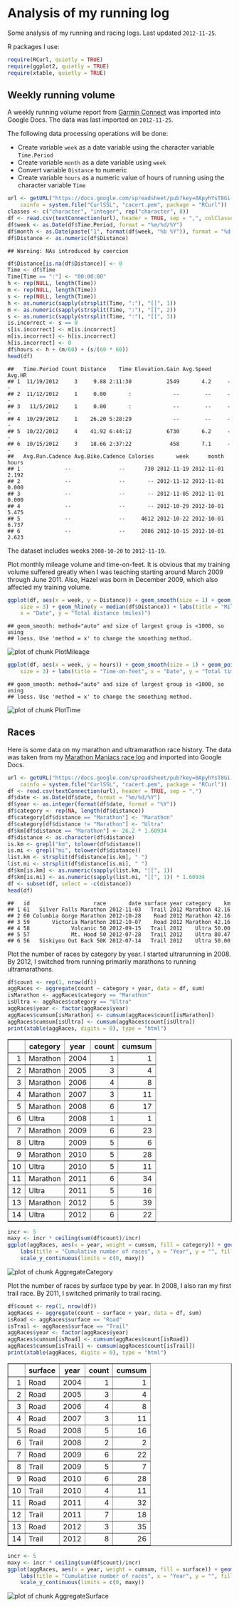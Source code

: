 Analysis of my running log
==========================
Some analysis of my running and racing logs. Last updated `2012-11-25`.

R packages I use:

```r
require(RCurl, quietly = TRUE)
require(ggplot2, quietly = TRUE)
require(xtable, quietly = TRUE)
```



Weekly running volume
----------------------
A weekly running volume report from [Garmin Connect](http://connect.garmin.com/) was imported into Google Docs. The data was last imported on `2012-11-25`.

The following data processing operations will be done:
* Create variable `week` as a date variable using the character variable `Time.Period`
* Create variable `month` as a date variable using `week`
* Convert variable `Distance` to numeric
* Create variable `hours` as a numeric value of hours of running using the character variable `Time`


```r
url <- getURL("https://docs.google.com/spreadsheet/pub?key=0ApyhYsT8Gi-EdEg3aDBNRGR6U2lvdU5idTJkY0dSYVE&single=true&gid=0&output=csv", 
    cainfo = system.file("CurlSSL", "cacert.pem", package = "RCurl"))
classes <- c("character", "integer", rep("character", 8))
df <- read.csv(textConnection(url), header = TRUE, sep = ",", colClasses = classes)
df$week <- as.Date(df$Time.Period, format = "%m/%d/%Y")
df$month <- as.Date(paste("1", format(df$week, "%b %Y")), format = "%d %b %Y")
df$Distance <- as.numeric(df$Distance)
```

```
## Warning: NAs introduced by coercion
```

```r
df$Distance[is.na(df$Distance)] <- 0
Time <- df$Time
Time[Time == ":"] <- "00:00:00"
h <- rep(NULL, length(Time))
m <- rep(NULL, length(Time))
s <- rep(NULL, length(Time))
h <- as.numeric(sapply(strsplit(Time, ":"), "[[", 1))
m <- as.numeric(sapply(strsplit(Time, ":"), "[[", 2))
s <- as.numeric(sapply(strsplit(Time, ":"), "[[", 3))
is.incorrect <- s == 0
s[is.incorrect] <- m[is.incorrect]
m[is.incorrect] <- h[is.incorrect]
h[is.incorrect] <- 0
df$hours <- h + (m/60) + (s/(60 * 60))
head(df)
```

```
##   Time.Period Count Distance    Time Elevation.Gain Avg.Speed Avg.HR
## 1  11/19/2012     3     9.88 2:11:30           2549       4.2     --
## 2  11/12/2012     1     0.00       :             --        --     --
## 3   11/5/2012     1     0.00       :             --        --     --
## 4  10/29/2012     1    26.20 5:28:29             --        --     --
## 5  10/22/2012     4    41.92 6:44:12           6730       6.2     --
## 6  10/15/2012     3    18.66 2:37:22            458       7.1     --
##   Avg.Run.Cadence Avg.Bike.Cadence Calories       week      month hours
## 1              --               --      730 2012-11-19 2012-11-01 2.192
## 2              --               --       -- 2012-11-12 2012-11-01 0.000
## 3              --               --       -- 2012-11-05 2012-11-01 0.000
## 4              --               --       -- 2012-10-29 2012-10-01 5.475
## 5              --               --     4612 2012-10-22 2012-10-01 6.737
## 6              --               --     2086 2012-10-15 2012-10-01 2.623
```


The dataset includes weeks `2008-10-20` to `2012-11-19`.

Plot monthly mileage volume and time-on-feet. It is obvious that my training volume suffered greatly when I was teaching starting around March 2009 through June 2011. Also, Hazel was born in December 2009, which also affected my training volume.

```r
ggplot(df, aes(x = week, y = Distance)) + geom_smooth(size = 1) + geom_point(alpha = 1/3, 
    size = 3) + geom_hline(y = median(df$Distance)) + labs(title = "Mileage volume", 
    x = "Date", y = "Total distance (miles)")
```

```
## geom_smooth: method="auto" and size of largest group is <1000, so using
## loess. Use 'method = x' to change the smoothing method.
```

![plot of chunk PlotMileage](figure/PlotMileage.png) 


```r
ggplot(df, aes(x = week, y = hours)) + geom_smooth(size = 1) + geom_point(alpha = 1/3, 
    size = 3) + labs(title = "Time-on-feet", x = "Date", y = "Total time-on-feet (hours)")
```

```
## geom_smooth: method="auto" and size of largest group is <1000, so using
## loess. Use 'method = x' to change the smoothing method.
```

![plot of chunk PlotTime](figure/PlotTime.png) 



Races
-----
Here is some data on my marathon and ultramarathon race history. The data was taken from my [Marathon Maniacs race log](http://www.marathonmaniacsdb.com/Maniacs/MyMarathons.asp?ManiacId=369) and imported into Google Docs.

```r
url <- getURL("https://docs.google.com/spreadsheet/pub?key=0ApyhYsT8Gi-EdEh5azZuRGVYWnVkem0wck1WVEwyZ0E&single=true&gid=0&output=csv", 
    cainfo = system.file("CurlSSL", "cacert.pem", package = "RCurl"))
df <- read.csv(textConnection(url), header = TRUE, sep = ",")
df$date <- as.Date(df$date, format = "%m/%d/%Y")
df$year <- as.integer(format(df$date, format = "%Y"))
df$category <- rep(NA, length(df$distance))
df$category[df$distance == "Marathon"] <- "Marathon"
df$category[df$distance != "Marathon"] <- "Ultra"
df$km[df$distance == "Marathon"] <- 26.2 * 1.60934
df$distance <- as.character(df$distance)
is.km <- grepl("km", tolower(df$distance))
is.mi <- grepl("mi", tolower(df$distance))
list.km <- strsplit(df$distance[is.km], " ")
list.mi <- strsplit(df$distance[is.mi], " ")
df$km[is.km] <- as.numeric(sapply(list.km, "[[", 1))
df$km[is.mi] <- as.numeric(sapply(list.mi, "[[", 1)) * 1.60934
df <- subset(df, select = -c(distance))
head(df)
```

```
##   id                    race       date surface year category    km
## 1 61   Silver Falls Marathon 2012-11-03   Trail 2012 Marathon 42.16
## 2 60 Columbia Gorge Marathon 2012-10-28    Road 2012 Marathon 42.16
## 3 59       Victoria Marathon 2012-10-07    Road 2012 Marathon 42.16
## 4 58             Volcanic 50 2012-09-15   Trail 2012    Ultra 50.00
## 5 57             Mt. Hood 50 2012-07-28   Trail 2012    Ultra 80.47
## 6 56   Siskiyou Out Back 50K 2012-07-14   Trail 2012    Ultra 50.00
```


Plot the number of races by category by year. I started ultrarunning in 2008. By 2012, I switched from running primarily marathons to running ultramarathons.

```r
df$count <- rep(1, nrow(df))
aggRaces <- aggregate(count ~ category + year, data = df, sum)
isMarathon <- aggRaces$category == "Marathon"
isUltra <- aggRaces$category == "Ultra"
aggRaces$year <- factor(aggRaces$year)
aggRaces$cumsum[isMarathon] <- cumsum(aggRaces$count[isMarathon])
aggRaces$cumsum[isUltra] <- cumsum(aggRaces$count[isUltra])
print(xtable(aggRaces, digits = 0), type = "html")
```

<!-- html table generated in R 2.15.1 by xtable 1.7-0 package -->
<!-- Sun Nov 25 22:24:09 2012 -->
<TABLE border=1>
<TR> <TH>  </TH> <TH> category </TH> <TH> year </TH> <TH> count </TH> <TH> cumsum </TH>  </TR>
  <TR> <TD align="right"> 1 </TD> <TD> Marathon </TD> <TD> 2004 </TD> <TD align="right"> 1 </TD> <TD align="right"> 1 </TD> </TR>
  <TR> <TD align="right"> 2 </TD> <TD> Marathon </TD> <TD> 2005 </TD> <TD align="right"> 3 </TD> <TD align="right"> 4 </TD> </TR>
  <TR> <TD align="right"> 3 </TD> <TD> Marathon </TD> <TD> 2006 </TD> <TD align="right"> 4 </TD> <TD align="right"> 8 </TD> </TR>
  <TR> <TD align="right"> 4 </TD> <TD> Marathon </TD> <TD> 2007 </TD> <TD align="right"> 3 </TD> <TD align="right"> 11 </TD> </TR>
  <TR> <TD align="right"> 5 </TD> <TD> Marathon </TD> <TD> 2008 </TD> <TD align="right"> 6 </TD> <TD align="right"> 17 </TD> </TR>
  <TR> <TD align="right"> 6 </TD> <TD> Ultra </TD> <TD> 2008 </TD> <TD align="right"> 1 </TD> <TD align="right"> 1 </TD> </TR>
  <TR> <TD align="right"> 7 </TD> <TD> Marathon </TD> <TD> 2009 </TD> <TD align="right"> 6 </TD> <TD align="right"> 23 </TD> </TR>
  <TR> <TD align="right"> 8 </TD> <TD> Ultra </TD> <TD> 2009 </TD> <TD align="right"> 5 </TD> <TD align="right"> 6 </TD> </TR>
  <TR> <TD align="right"> 9 </TD> <TD> Marathon </TD> <TD> 2010 </TD> <TD align="right"> 5 </TD> <TD align="right"> 28 </TD> </TR>
  <TR> <TD align="right"> 10 </TD> <TD> Ultra </TD> <TD> 2010 </TD> <TD align="right"> 5 </TD> <TD align="right"> 11 </TD> </TR>
  <TR> <TD align="right"> 11 </TD> <TD> Marathon </TD> <TD> 2011 </TD> <TD align="right"> 6 </TD> <TD align="right"> 34 </TD> </TR>
  <TR> <TD align="right"> 12 </TD> <TD> Ultra </TD> <TD> 2011 </TD> <TD align="right"> 5 </TD> <TD align="right"> 16 </TD> </TR>
  <TR> <TD align="right"> 13 </TD> <TD> Marathon </TD> <TD> 2012 </TD> <TD align="right"> 5 </TD> <TD align="right"> 39 </TD> </TR>
  <TR> <TD align="right"> 14 </TD> <TD> Ultra </TD> <TD> 2012 </TD> <TD align="right"> 6 </TD> <TD align="right"> 22 </TD> </TR>
   </TABLE>

```r
incr <- 5
maxy <- incr * ceiling(sum(df$count)/incr)
ggplot(aggRaces, aes(x = year, weight = cumsum, fill = category)) + geom_bar() + 
    labs(title = "Cumulative number of races", x = "Year", y = "", fill = "Distance") + 
    scale_y_continuous(limits = c(0, maxy))
```

![plot of chunk AggregateCategory](figure/AggregateCategory.png) 


Plot the number of races by surface type by year. In 2008, I also ran my first trail race. By 2011, I switched primarily to trail racing.

```r
df$count <- rep(1, nrow(df))
aggRaces <- aggregate(count ~ surface + year, data = df, sum)
isRoad <- aggRaces$surface == "Road"
isTrail <- aggRaces$surface == "Trail"
aggRaces$year <- factor(aggRaces$year)
aggRaces$cumsum[isRoad] <- cumsum(aggRaces$count[isRoad])
aggRaces$cumsum[isTrail] <- cumsum(aggRaces$count[isTrail])
print(xtable(aggRaces, digits = 0), type = "html")
```

<!-- html table generated in R 2.15.1 by xtable 1.7-0 package -->
<!-- Sun Nov 25 22:24:11 2012 -->
<TABLE border=1>
<TR> <TH>  </TH> <TH> surface </TH> <TH> year </TH> <TH> count </TH> <TH> cumsum </TH>  </TR>
  <TR> <TD align="right"> 1 </TD> <TD> Road </TD> <TD> 2004 </TD> <TD align="right"> 1 </TD> <TD align="right"> 1 </TD> </TR>
  <TR> <TD align="right"> 2 </TD> <TD> Road </TD> <TD> 2005 </TD> <TD align="right"> 3 </TD> <TD align="right"> 4 </TD> </TR>
  <TR> <TD align="right"> 3 </TD> <TD> Road </TD> <TD> 2006 </TD> <TD align="right"> 4 </TD> <TD align="right"> 8 </TD> </TR>
  <TR> <TD align="right"> 4 </TD> <TD> Road </TD> <TD> 2007 </TD> <TD align="right"> 3 </TD> <TD align="right"> 11 </TD> </TR>
  <TR> <TD align="right"> 5 </TD> <TD> Road </TD> <TD> 2008 </TD> <TD align="right"> 5 </TD> <TD align="right"> 16 </TD> </TR>
  <TR> <TD align="right"> 6 </TD> <TD> Trail </TD> <TD> 2008 </TD> <TD align="right"> 2 </TD> <TD align="right"> 2 </TD> </TR>
  <TR> <TD align="right"> 7 </TD> <TD> Road </TD> <TD> 2009 </TD> <TD align="right"> 6 </TD> <TD align="right"> 22 </TD> </TR>
  <TR> <TD align="right"> 8 </TD> <TD> Trail </TD> <TD> 2009 </TD> <TD align="right"> 5 </TD> <TD align="right"> 7 </TD> </TR>
  <TR> <TD align="right"> 9 </TD> <TD> Road </TD> <TD> 2010 </TD> <TD align="right"> 6 </TD> <TD align="right"> 28 </TD> </TR>
  <TR> <TD align="right"> 10 </TD> <TD> Trail </TD> <TD> 2010 </TD> <TD align="right"> 4 </TD> <TD align="right"> 11 </TD> </TR>
  <TR> <TD align="right"> 11 </TD> <TD> Road </TD> <TD> 2011 </TD> <TD align="right"> 4 </TD> <TD align="right"> 32 </TD> </TR>
  <TR> <TD align="right"> 12 </TD> <TD> Trail </TD> <TD> 2011 </TD> <TD align="right"> 7 </TD> <TD align="right"> 18 </TD> </TR>
  <TR> <TD align="right"> 13 </TD> <TD> Road </TD> <TD> 2012 </TD> <TD align="right"> 3 </TD> <TD align="right"> 35 </TD> </TR>
  <TR> <TD align="right"> 14 </TD> <TD> Trail </TD> <TD> 2012 </TD> <TD align="right"> 8 </TD> <TD align="right"> 26 </TD> </TR>
   </TABLE>

```r
incr <- 5
maxy <- incr * ceiling(sum(df$count)/incr)
ggplot(aggRaces, aes(x = year, weight = cumsum, fill = surface)) + geom_bar() + 
    labs(title = "Cumulative number of races", x = "Year", y = "", fill = "Surface") + 
    scale_y_continuous(limits = c(0, maxy))
```

![plot of chunk AggregateSurface](figure/AggregateSurface.png) 

